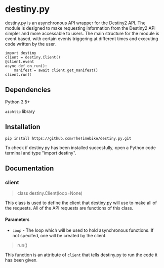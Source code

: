# destiny.py
destiny.py is an asynchronous API wrapper for the Destiny2 API. The module is designed to make requesting information from the Destiny2 API simpler and more accessable to users. The main structure for the module is event based, with certain events triggering at different times and executing code written by the user.

```
import destiny
client = destiny.Client()
@client.event
async def on_run():
	manifest = await client.get_manifest()
client.run()
```

## Dependencies
Python 3.5+

```aiohttp``` library

## Installation
```
pip install https://github.com/TheTimebike/destiny.py.git
```
To check if destiny.py has been installed succesfully, open a Python code terminal and type "import destiny".

## Documentation

### client
> class destiny.Client(loop=None)

This class is used to define the client that destiny.py will use to make all of the requests. All of the API requests are functions of this class.

#### Parameters

- ```Loop``` - The loop which will be used to hold asynchronous functions. If not specifed, one will be created by the client.

> run()

This function is an attribute of ```client``` that tells destiny.py to run the code it has been given.

>
